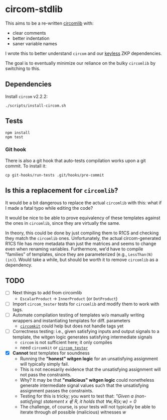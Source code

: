# circom-stdlib

This aims to be a re-written [circomlib](https://github.com/iden3/circomlib) with:
 - clear comments
 - better indentation
 - saner variable names

I wrote this to better understand `circom` and our [keyless](https://alinush.org/keyless) ZKP dependencies.

The goal is to eventually minimize our reliance on the bulky `circomlib` by switching to this.

## Dependencies

Install `circom` v2.2.2:

```
./scripts/install-circom.sh
```

## Tests

```
npm install
npm test
```

### Git hook

There is also a git hook that auto-tests compilation works upon a git commit.
To install it:

```
cp git-hooks/run-tests .git/hooks/pre-commit
```

## Is this a replacement for `circomlib`?

It would be a bit dangerous to replace the actual `circomlib` with this: what if I made a fatal typo while editing the code?

It would be nice to be able to prove equivalency of these templates against the ones in `circomlib`, since they are virtually the same.

In theory, this could be done by just compiling them to R1CS and checking they match the `circomlib` ones.
Unfortunately, the actual circom-generated R1CS file has more metadata than just the matrices and seems to change even when renaming variables.
Furthermore, we'd have to compile "families" of templates, since they are parameterized (e.g., `LessThan(N)(in)`).
Would take a while, but should be worth it to remove `circomlib` as a dependency.

## TODO

 - [ ] Next things to add from circomlib
    + `EscalarProduct` -> `InnerProduct` (or `DotProduct`)
 - [ ] Import `circom_tester` tests for `circomlib` and modify them to work with tags.
 - [ ] Automate compilation testing of templates w/o manually writing wrappers and instantiating templates for diff. parameters
    + [`circomkit`](https://github.com/erhant/circomkit) could help but does not handle tags yet
 - [ ] Correctness testing: i.e., given satisfying inputs and output signals to a template, the witgen logic generates satisfying intermediate signals
    + `circom` is not sufficient here; it only compiles
    + need `circomkit` or [`circom_tester`](https://github.com/iden3/circom_tester)
 - [x] **Cannot** test templates for soundness
    + Running the **"honest" witgen logic** for an unsatisfying assignment will typically simply fail.
    + This is not necesarily evidence that the unsatisfying assignment will not pass the constraints.
    + Why? It may be that **"malicious" witgen logic** could nonetheless generate intermediate signal values such that the unsatisfying assignment passes the constraints.
    + Testing for this is tricky; you want to test that: _"Given a (non-satisfying) statement $x\notin R$, it holds that $\forall w, R(x; w) = 0$_
    + The challenge, of course, is your tests will not typically be able to iterate through *all* possible (malicious) witnesses $w$
